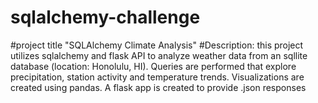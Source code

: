 # sqlalchemy-challenge
#project title "SQLAlchemy Climate Analysis"
#Description: this project utilizes sqlalchemy and flask API to analyze weather data from an sqllite database (location: Honolulu, HI). Queries are performed that explore precipitation, station activity and temperature trends. Visualizations are created using pandas. A flask app is created to provide .json responses